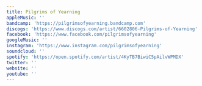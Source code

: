 ```yaml
---
title: Pilgrims of Yearning
appleMusic: ''
bandcamp: 'https://pilgrimsofyearning.bandcamp.com'
discogs: 'https://www.discogs.com/artist/6602806-Pilgrims-of-Yearning'
facebook: 'https://www.facebook.com/pilgrimsofyearning'
googleMusic: ''
instagram: 'https://www.instagram.com/pilgrimsofyearning'
soundcloud: ''
spotify: 'https://open.spotify.com/artist/4KyTB7BiwiC5pAilvWPMDX'
twitter: ''
website: ''
youtube: ''
---
```


